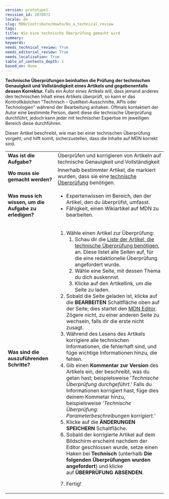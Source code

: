 ```yaml
---
version: prototype1
revision_id: 1078672
locale: de
slug: MDN/Contribute/Howto/Do_a_technical_review
tags: 
title: Wie eine technische Überprüfung gemacht wird
summary: 
keywords: 
needs_technical_review: True
needs_editorial_review: True
needs_localization: True
table_of_contents_depth: 1
based_on: None
---
```

<p class="summary"><strong>Technische Überprüfungen beinhalten die Prüfung der technischen Genauigkeit und Vollständigkeit eines Artikels und gegebenenfalls dessen Korrektur.</strong> Falls ein Autor eines Artikels will, dass jemand anderes den technischen Inhalt eines Artikels überprüft, so kann er das Kontrollkästchen "Technisch – Quelltext-Ausschnitte, APIs oder Technologien" während der Bearbeitung anhaken. Oftmals kontaktiert der Autor eine bestimmte Person, damit diese die technische Überprüfung durchführt, jedoch kann jeder mit technischer Expertise im jeweiligen Bereich diese durchführen.</p>

<p><span class="seoSummary">Dieser Artikel beschreibt, wie man bei einer technischen Überprüfung vorgeht, und hilft somit, sicherzustellen, dass die Inhalte auf MDN korrekt sind.</span></p>

<table class="fullwidth-table">
 <tbody>
  <tr>
   <td><strong>Was ist die Aufgabe?</strong></td>
   <td>Überprüfen und korrigieren von Artikeln auf technische Genauigkeit und Vollständigkeit</td>
  </tr>
  <tr>
   <td><strong>Wo muss sie gemacht werden?</strong></td>
   <td>Innerhalb bestimmter Artikel, die markiert wurden, dass sie eine <a href="/de/docs/needs-review/technical">technische Überprüfung</a> benötigen.</td>
  </tr>
  <tr>
   <td><strong>Was muss ich wissen, um die Aufgabe zu erledigen?</strong></td>
   <td>
    <ul>
     <li>Expertenwissen im Bereich, den der Artikel, den du überprüfst, umfasst.</li>
     <li>Fähigkeit, einen Wikiartikel auf MDN zu bearbeiten.</li>
    </ul>
   </td>
  </tr>
  <tr>
   <td><strong>Was sind die auszuführenden Schritte?</strong></td>
   <td>
    <ol>
     <li>Wähle einen Artikel zur Überprüfung:
      <ol>
       <li>Schau dir die <a href="/de/docs/needs-review/technical">Liste der Artikel, die technische Überprüfung benötigen</a>, an. Diese listet alle Seiten auf, für die eine redaktionelle Überprüfung angefordert wurde.</li>
       <li>Wähle eine Seite, mit dessen Thema du dich auskennst.</li>
       <li>Klicke auf den Artikellink, um die Seite zu laden.</li>
      </ol>
     </li>
     <li>Sobald die Seite geladen ist, klicke auf die <strong>BEARBEITEN</strong> Schaltfläche oben auf der Seite; dies startet den <a href="/de/docs/Project:MDN/Contributing/Editoren_Anleitung">MDN Editor</a>. Zögere nicht, zu einer anderen Seite zu wechseln, falls dir die erste nicht zusagt.</li>
     <li>Während des Lesens des Artikels korrigiere alle technischen Informationen, die fehlerhaft sind, und füge wichtige Informationen hinzu, die fehlen.</li>
     <li>Gib einen <strong>Kommentar zur Version</strong> des Artikels ein, der beschreibt, was du getan hast; beispielsweise '<em>Technische Überprüfung durchgeführt.</em>' Falls du Informationen korrigiert hast, füge dies deinem Kommetar hinzu, beispielsweise <em>'Technische Überprüfung: Parameterbeschreibungen korrigiert.'</em></li>
     <li>Klicke auf die <strong>ÄNDERUNGEN SPEICHERN</strong> Schaltfläche.</li>
     <li>Sobald der korrigierte Artikel auf dem Bildschirm erscheint nachdem der Editor geschlossen wurde, setze einen Haken bei <strong>Technisch</strong> (unterhalb <strong>Die folgenden Überprüfungen wurden angefordert</strong>) und klicke auf&nbsp;<strong>ÜBERPRÜFUNG ABSENDEN</strong>.</li>
     <li>
      <p>Fertig!</p>
     </li>
    </ol>
   </td>
  </tr>
 </tbody>
</table>

<p>&nbsp;</p>

